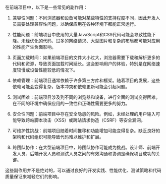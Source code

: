 
在前端项目中，以下是一些常见的副作用：

1.  兼容性问题：不同浏览器和设备可能对某些特性的支持程度不同，因此开发人员需要处理兼容性问题，以确保应用在各种环境下都能正常运行。
    
2.  性能问题：前端项目中使用的大量JavaScript和CSS代码可能会导致性能下降。未经优化的代码、过多的网络请求、大型图片和复杂的布局都可能对应用的性能产生负面影响。
    
3.  页面加载时间：如果前端项目的文件大小过大，浏览器需要下载和解析更多的代码和资源，导致页面加载时间延长。这会影响用户的体验，特别是在网络速度较慢或设备性能较低的情况下。
    
4.  依赖管理：前端项目通常依赖于许多第三方库和框架。随着项目的发展，这些依赖可能会变得复杂，版本冲突和依赖更新可能会引起问题。
    
5.  测试困难：前端项目涉及到不同的浏览器和设备，进行全面的测试变得困难。在不同的环境中确保应用的一致性和正确性需要更多的努力。
    
6.  安全性问题：前端项目中存在安全隐患的风险。例如，未经处理的用户输入可能导致跨站脚本攻击（XSS）或跨站请求伪造（CSRF）等安全漏洞。
    
7.  可维护性挑战：前端项目随着时间推移和功能增加可能变得复杂。缺乏良好的架构和代码组织可能导致代码难以维护和扩展。
    
8.  跨团队协作：在大型前端项目中，跨团队协作可能成为挑战。设计师、前端开发人员、后端开发人员和测试人员之间的有效沟通和协调是确保项目成功的关键。
    

这些副作用并不是绝对的，可以通过良好的开发实践、性能优化、测试策略和代码质量保证来减轻它们的影响。

